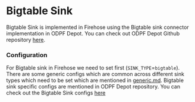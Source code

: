 # Bigtable Sink

Bigtable Sink is implemented in Firehose using the Bigtable sink connector implementation in ODPF Depot. You can check out ODPF Depot Github repository [here](https://github.com/odpf/depot).

### Configuration

For Bigtable sink in Firehose we need to set first (`SINK_TYPE`=`bigtable`). There are some generic configs which are common across different sink types which need to be set which are mentioned in [generic.md](../advance/generic.md). Bigtable sink specific configs are mentioned in ODPF Depot repository. You can check out the Bigtable Sink configs [here](https://github.com/odpf/depot/blob/main/docs/reference/configuration/bigtable.md)